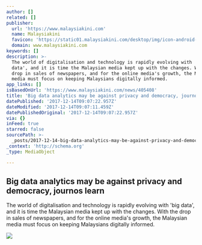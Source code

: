 ```yaml
---
author: []
related: []
publisher:
  url: 'https://www.malaysiakini.com'
  name: Malaysiakini
  favicon: 'https://static01.malaysiakini.com/desktop/img/icon-android-128x128.png'
  domain: www.malaysiakini.com
keywords: []
description: >-
  The world of digitalisation and technology is rapidly evolving with 'big
  data', and it is time the Malaysian media kept up with the changes. With the
  drop in sales of newspapers, and for the online media's growth, the Malaysian
  media must focus on keeping Malaysians digitally informed.
app_links: []
isBasedOnUrl: 'https://www.malaysiakini.com/news/405408'
title: 'Big data analytics may be against privacy and democracy, journos learn'
datePublished: '2017-12-14T09:07:22.957Z'
dateModified: '2017-12-14T09:07:11.459Z'
datePublishedOriginal: '2017-12-14T09:07:22.957Z'
via: {}
inFeed: true
starred: false
sourcePath: >-
  _posts/2017-12-14-big-data-analytics-may-be-against-privacy-and-democracy-jou.md
_context: 'http://schema.org'
_type: MediaObject

---
```

<article style=""><h1>Big data analytics may be against privacy and democracy, journos learn</h1><p>The world of digitalisation and technology is rapidly evolving with 'big data', and it is time the Malaysian media kept up with the changes. With the drop in sales of newspapers, and for the online media's growth, the Malaysian media must focus on keeping Malaysians digitally informed.</p><img src="https://i.malaysiakini.com/1187/c048f58f6ab70d16334102bb19a6bb9e.jpeg" /></article>
